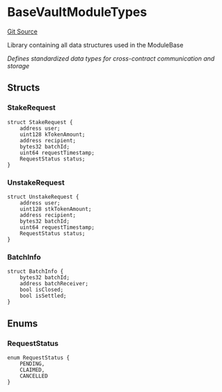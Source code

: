 # BaseVaultModuleTypes
[Git Source](https://github.com/VerisLabs/KAM/blob/70c31cd66a975b95c3bd6540ffd61af97eae3226/src/kStakingVault/types/BaseVaultModuleTypes.sol)

Library containing all data structures used in the ModuleBase

*Defines standardized data types for cross-contract communication and storage*


## Structs
### StakeRequest

```solidity
struct StakeRequest {
    address user;
    uint128 kTokenAmount;
    address recipient;
    bytes32 batchId;
    uint64 requestTimestamp;
    RequestStatus status;
}
```

### UnstakeRequest

```solidity
struct UnstakeRequest {
    address user;
    uint128 stkTokenAmount;
    address recipient;
    bytes32 batchId;
    uint64 requestTimestamp;
    RequestStatus status;
}
```

### BatchInfo

```solidity
struct BatchInfo {
    bytes32 batchId;
    address batchReceiver;
    bool isClosed;
    bool isSettled;
}
```

## Enums
### RequestStatus

```solidity
enum RequestStatus {
    PENDING,
    CLAIMED,
    CANCELLED
}
```


